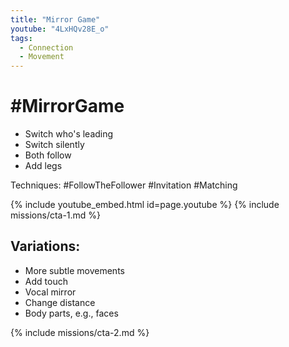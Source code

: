 ```yaml
---
title: "Mirror Game"
youtube: "4LxHQv28E_o"
tags:
  - Connection
  - Movement
---
```


# #MirrorGame #

* Switch who's leading
* Switch silently
* Both follow
* Add legs

Techniques: #FollowTheFollower #Invitation #Matching

{% include youtube_embed.html id=page.youtube %}
{% include missions/cta-1.md %}
## Variations: ##
* More subtle movements
* Add touch
* Vocal mirror
* Change distance
* Body parts, e.g., faces 

{% include missions/cta-2.md %}
